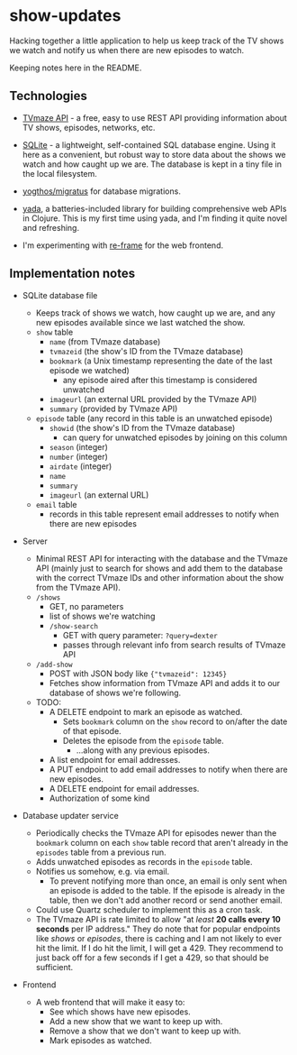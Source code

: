 # show-updates

Hacking together a little application to help us keep track of the TV shows we
watch and notify us when there are new episodes to watch.

Keeping notes here in the README.

## Technologies

* [TVmaze API](http://www.tvmaze.com/api) - a free, easy to use REST API
  providing information about TV shows, episodes, networks, etc.

* [SQLite](https://www.sqlite.org/) - a lightweight, self-contained SQL database
  engine. Using it here as a convenient, but robust way to store data about the
  shows we watch and how caught up we are. The database is kept in a tiny file
  in the local filesystem.

* [yogthos/migratus](https://github.com/yogthos/migratus) for database
  migrations.

* [yada](https://juxt.pro/yada/index.html), a batteries-included library for
  building comprehensive web APIs in Clojure. This is my first time using yada,
  and I'm finding it quite novel and refreshing.

* I'm experimenting with [re-frame](https://github.com/Day8/re-frame) for the
  web frontend.

## Implementation notes

* SQLite database file
  * Keeps track of shows we watch, how caught up we are, and any new episodes
    available since we last watched the show.
  * `show` table
    * `name` (from TVmaze database)
    * `tvmazeid` (the show's ID from the TVmaze database)
    * `bookmark` (a Unix timestamp representing the date of the last episode
      we watched)
      * any episode aired after this timestamp is considered unwatched
    * `imageurl` (an external URL provided by the TVmaze API)
    * `summary` (provided by TVmaze API)
  * `episode` table (any record in this table is an unwatched episode)
    * `showid` (the show's ID from the TVmaze database)
      * can query for unwatched episodes by joining on this column
    * `season` (integer)
    * `number` (integer)
    * `airdate` (integer)
    * `name`
    * `summary`
    * `imageurl` (an external URL)
  * `email` table
    * records in this table represent email addresses to notify when there are
      new episodes

* Server
  * Minimal REST API for interacting with the database and the TVmaze API
    (mainly just to search for shows and add them to the database with the
    correct TVmaze IDs and other information about the show from the TVmaze
    API).
  * `/shows`
    * GET, no parameters
    * list of shows we're watching
    * `/show-search`
      * GET with query parameter: `?query=dexter`
      * passes through relevant info from search results of TVmaze API
  * `/add-show`
    * POST with JSON body like `{"tvmazeid": 12345}`
    * Fetches show information from TVmaze API and adds it to our database of
      shows we're following.
  * TODO:
    * A DELETE endpoint to mark an episode as watched.
      * Sets `bookmark` column on the `show` record to on/after the date of that
        episode.
      * Deletes the episode from the `episode` table.
        * ...along with any previous episodes.
    * A list endpoint for email addresses.
    * A PUT endpoint to add email addresses to notify when there are new
      episodes.
    * A DELETE endpoint for email addresses.
    * Authorization of some kind

* Database updater service
  * Periodically checks the TVmaze API for episodes newer than the `bookmark`
    column on each `show` table record that aren't already in the `episodes`
    table from a previous run.
  * Adds unwatched episodes as records in the `episode` table.
  * Notifies us somehow, e.g. via email.
    * To prevent notifying more than once, an email is only sent when an episode
      is added to the table. If the episode is already in the table, then we
      don't add another record or send another email.
  * Could use Quartz scheduler to implement this as a cron task.
  * The TVmaze API is rate limited to allow "at _least_ **20 calls every 10
    seconds** per IP address." They do note that for popular endpoints like
    _shows_ or _episodes_, there is caching and I am not likely to ever hit the
    limit. If I do hit the limit, I will get a 429. They recommend to just back
    off for a few seconds if I get a 429, so that should be sufficient.

* Frontend
  * A web frontend that will make it easy to:
    * See which shows have new episodes.
    * Add a new show that we want to keep up with.
    * Remove a show that we don't want to keep up with.
    * Mark episodes as watched.

